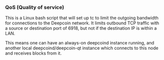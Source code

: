 ### QoS (Quality of service) ###

This is a Linux bash script that will set up tc to limit the outgoing bandwidth for connections to the Deepcoin network. It limits outbound TCP traffic with a source or destination port of 6918, but not if the destination IP is within a LAN.

This means one can have an always-on deepcoind instance running, and another local deepcoind/deepcoin-qt instance which connects to this node and receives blocks from it.
